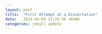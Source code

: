 ```yaml
---
layout: post
title:  "First Attempt at a Dissertation"
date:   2024-04-03 17:26:36 +0100
categories: jekyll update
---
```

